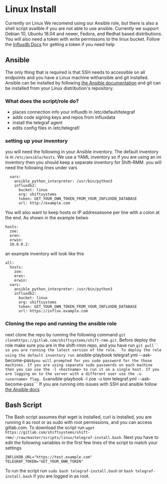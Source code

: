 # Linux Install
Currently on Linux We recomend using our Ansible role, but there is also a shell script availble if you are not able to use ansible.
Currently we support Debian 10, Ubuntu 18.04 and newer, Fedora, and Redhat based distributions.
You will also need a token with write permissons to the linux bucket.
Follow the [Influxdb Docs](https://docs.influxdata.com/influxdb/cloud/security/tokens/create-token/) for getting a token if you need help

## Ansible
The only thing that is required is that SSH needs to accessible on all endpoints and you have a Linux machine withansible and git installed. 
Ansible can be installed by following [the Ansible documentation](https://docs.ansible.com/ansible/latest/installation_guide/intro_installation.html#installing-ansible-on-specific-operating-systems) and git can be installed from your Linux distribution's repository.

### What does the script/role do? 
* places connection info your influxdb in /etc/default/telegraf
* adds code signing keys and repos from influxdata
* install the telegraf agent
* edits config files in /etc/telegraf/

### setting up your inventory 
you will need the following in your Ansible inventory. The default inventory is in ```/etc/ansible/hosts```. 
We use a YAML inventory so if you are using an ini inventory then you should keep a separate inventory for Shift-RMM. 
you will need the following lines under vars
```
  vars:
    ansible_python_interpreter: /usr/bin/python3
    influxdb2:
      bucket: linux
      org: shiftsystems
      token: GET_YOUR_OWN_TOKEN_FROM_YOUR_INFLUXDB_DATABASE
      url: http://example.com

```

You will also want to keep hosts or IP addressesone per line with a colon at the end. As shown in the example belwo

```
hosts:
  zoe:
  eren:
  erwin:
  10.0.0.2:
```
an example inventory will look like this 

```
all:
  hosts:
    zoe:
    eren:
    erwin:
  vars:
    ansible_python_interpreter: /usr/bin/python3
    influxdb2:
      bucket: linux
      org: shiftsystems
      token: GET_YOUR_OWN_TOKEN_FROM_YOUR_INFLUXDB_DATABASE
      url: https://influx.example.com

```
### Cloning the repo and running the ansible role
next clone the repo by running the following command ``` git clonehttps://gitlab.com/shiftsystems/shift-rmm.git ```.
Before deploy the role make sure you are in the shift-rmm repo, and you have run ```git pull`` so you are running the latest version of the role. 
To deploy the role using the default inventory run ```ansible-playbook telegraf.yml --ask-become-pass``` you will prompted for you sudo password for the those machines.
If you are using separate sudo passwords on each machine then you can use the -l <hostname> to run it on a single host. If you are logging on to the server with a different user use the -u <username> flag. Ex ```ansible-playbook -l zoe -u tom telegraf.yml --ask-become-pass```
If you are running into issues with SSH and ansible follow [the Ansible docs](https://docs.ansible.com/ansible/latest/user_guide/connection_details.html)

## Bash Script
The Bash script assumes that wget is installed, curl is installed, you are running it as root or as sudo with root permissions, and you can access gitlab.com. To download the script run ```wget https://gitlab.com/shiftsystems/shift-rmm/-/raw/master/scripts/linux/telegraf-install.bash```. Next you have to edit the following variables in the first few lines of the script to match your settings 
```
INFLUXDB_URL="https://test.example.com"
TELEGRAF_TOKEN="GET_YOUR_OWN_TOKEN"
```
To run the script run ```sudo bash telegraf-install.bash``` or ```bash telegraf-install.bash``` if you are logged in as root. 